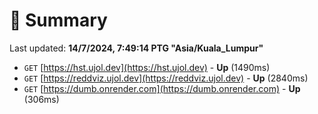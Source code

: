 # 📖 Summary
Last updated: **14/7/2024, 7:49:14 PTG "Asia/Kuala_Lumpur"**

- `GET` [https://hst.ujol.dev](https://hst.ujol.dev) - **Up** (1490ms)
- `GET` [https://reddviz.ujol.dev](https://reddviz.ujol.dev) - **Up** (2840ms)
- `GET` [https://dumb.onrender.com](https://dumb.onrender.com) - **Up** (306ms)
